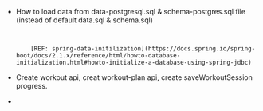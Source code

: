 
- How to load data from data-postgresql.sql & schema-postgres.sql file (instead of default data.sql & schema.sql)
    ```
        
  
        [REF: spring-data-initilization](https://docs.spring.io/spring-boot/docs/2.1.x/reference/html/howto-database-initialization.html#howto-initialize-a-database-using-spring-jdbc)
    ```


- Create workout api, creat workout-plan api, create saveWorkoutSession progress.
- 